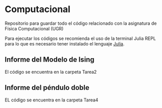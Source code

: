 # Computacional
Repositorio para guardar todo el código relacionado con la asignatura de Física Computacional (UGR)

Para ejecutar los códigos se recomienda el uso de la terminal Julia REPL para lo que es necesario tener instalado el lenguaje [Julia](https://julialang.org/).

## Informe del Modelo de Ising
El código se encuentra en la carpeta Tarea2

## Informe del péndulo doble
EL código se encuentra en la carpeta Tarea4
